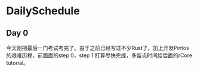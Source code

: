 # DailySchedule

## Day 0

今天刚把最后一门考试考完了。由于之前已经写过不少Rust了，加上开发Pintos的艰难历程，前面面的step 0，step 1 打算尽快完成，多留点时间给后面的rCore tutorial。
